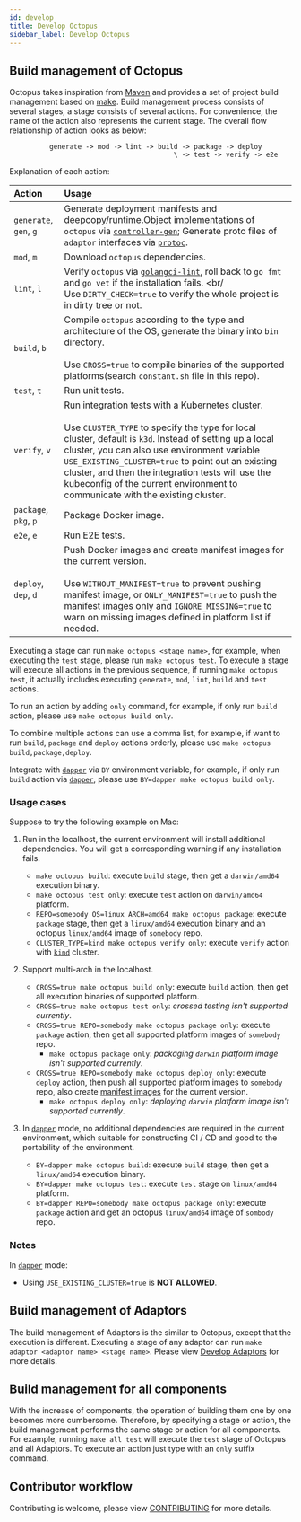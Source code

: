 ```yaml
---
id: develop
title: Develop Octopus
sidebar_label: Develop Octopus
---
```


## Build management of Octopus

Octopus takes inspiration from [Maven](https://maven.apache.org/) and provides a set of project build management based on [make](https://www.gnu.org/software/make/manual/make.html). Build management process consists of several stages, a stage consists of several actions. For convenience, the name of the action also represents the current stage. The overall flow relationship of action looks as below:

```text
          generate -> mod -> lint -> build -> package -> deploy
                                         \ -> test -> verify -> e2e
```

Explanation of each action:

| Action | Usage |
|:---|:---|
| `generate`, `gen`, `g` | Generate deployment manifests and deepcopy/runtime.Object implementations of `octopus` via [`controller-gen`](https://github.com/kubernetes-sigs/controller-tools/blob/master/cmd/controller-gen/main.go); Generate proto files of `adaptor` interfaces via [`protoc`](https://github.com/protocolbuffers/protobuf). |
| `mod`, `m` | Download `octopus` dependencies. |
| `lint`, `l` | Verify `octopus` via [`golangci-lint`](https://github.com/golangci/golangci-lint), roll back to `go fmt` and `go vet` if the installation fails. <br/<br/> Use `DIRTY_CHECK=true` to verify the whole project is in dirty tree or not. |
| `build`, `b` | Compile `octopus` according to the type and architecture of the OS, generate the binary into `bin` directory. <br/><br/> Use `CROSS=true` to compile binaries of the supported platforms(search `constant.sh` file in this repo). |
| `test`, `t` | Run unit tests. |
| `verify`, `v` | Run integration tests with a Kubernetes cluster. <br/><br/> Use `CLUSTER_TYPE` to specify the type for local cluster, default is `k3d`. Instead of setting up a local cluster, you can also use environment variable `USE_EXISTING_CLUSTER=true` to point out an existing cluster, and then the integration tests will use the kubeconfig of the current environment to communicate with the existing cluster. |
| `package`, `pkg`, `p` | Package Docker image. |
| `e2e`, `e` | Run E2E tests. |
| `deploy`, `dep`, `d` | Push Docker images and create manifest images for the current version. <br/><br/> Use `WITHOUT_MANIFEST=true` to prevent pushing manifest image, or `ONLY_MANIFEST=true` to push the manifest images only and `IGNORE_MISSING=true` to warn on missing images defined in platform list if needed. |

Executing a stage can run `make octopus <stage name>`, for example, when executing the `test` stage, please run `make octopus test`. To execute a stage will execute all actions in the previous sequence, if running `make octopus test`, it actually includes executing `generate`, `mod`, `lint`, `build` and `test` actions.

To run an action by adding `only` command, for example, if only run `build` action, please use `make octopus build only`.

To combine multiple actions can use a comma list, for example, if want to run `build`, `package` and `deploy` actions orderly, please use `make octopus build,package,deploy`.

Integrate with [`dapper`](https://github.com/rancher/dapper) via `BY` environment variable, for example, if only run `build` action via [`dapper`](https://github.com/rancher/dapper), please use `BY=dapper make octopus build only`. 

### Usage cases

Suppose to try the following example on Mac:

1. Run in the localhost, the current environment will install additional dependencies. You will get a corresponding warning if any installation fails.
    - `make octopus build`: execute `build` stage, then get a `darwin/amd64` execution binary.
    - `make octopus test only`: execute `test` action on `darwin/amd64` platform.
    - `REPO=somebody OS=linux ARCH=amd64 make octopus package`: execute `package` stage, then get a `linux/amd64` execution binary and an octopus `linux/amd64` image of `somebody` repo.
    - `CLUSTER_TYPE=kind make octopus verify only`: execute `verify` action with [`kind`](https://github.com/kubernetes-sigs/kind) cluster.

1. Support multi-arch in the localhost.
    - `CROSS=true make octopus build only`: execute `build` action, then get all execution binaries of supported platform.
    - `CROSS=true make octopus test only`: _crossed testing isn't supported currently_.
    - `CROSS=true REPO=somebody make octopus package only`: execute `package` action, then get all supported platform images of `somebody` repo.
        + `make octopus package only`: _packaging `darwin` platform image isn't supported currently_.
    - `CROSS=true REPO=somebody make octopus deploy only`: execute `deploy` action, then push all supported platform images to `somebody` repo, also create [manifest images](https://docs.docker.com/engine/reference/commandline/manifest/) for the current version.
        + `make octopus deploy only`: _deploying `darwin` platform image isn't supported currently_.
    
1. In [`dapper`](https://github.com/rancher/dapper) mode, no additional dependencies are required in the current environment, which suitable for constructing CI / CD and good to the portability of the environment.
    - `BY=dapper make octopus build`: execute `build` stage, then get a `linux/amd64` execution binary.
    - `BY=dapper make octopus test`: execute `test` stage on `linux/amd64` platform.
    - `BY=dapper REPO=somebody make octopus package only`: execute `package` action and get an octopus `linux/amd64` image of `sombody` repo.

### Notes

In [`dapper`](https://github.com/rancher/dapper) mode:
- Using `USE_EXISTING_CLUSTER=true` is **NOT ALLOWED**.

## Build management of Adaptors

The build management of Adaptors is the similar to Octopus, except that the execution is different. Executing a stage of any adaptor can run `make adaptor <adaptor name> <stage name>`. Please view [Develop Adaptors](../adaptors/how-to-develop-adaptor.md) for more details.

## Build management for all components

With the increase of components, the operation of building them one by one becomes more cumbersome. Therefore, by specifying a stage or action, the build management performs the same stage or action for all components. For example, running `make all test` will execute the `test` stage of Octopus and all Adaptors. To execute an action just type with an `only` suffix command.

## Contributor workflow

Contributing is welcome, please view [CONTRIBUTING](https://github.com/cnrancher/octopus/blob/master/CONTRIBUTING.md) for more details.
